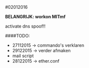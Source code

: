 #02012016

**BELANGRIJK: workon MITmf**

activate dns spoof!!

####TODO: 
* 27112015 -> commando's verklaren 
* 29122015 -> verder afmaken
* mail script
* 28122015 -> ether.conf
